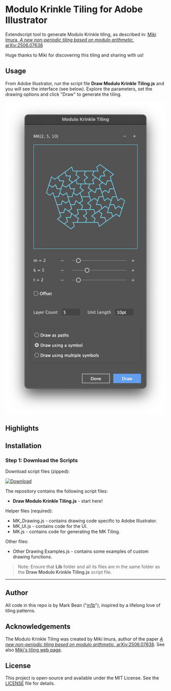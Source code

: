 # Modulo Krinkle Tiling for Adobe Illustrator

Extendscript tool to generate Modulo Krinkle tiling, as described in:
[Miki Imura, *A new non-periodic tiling based on modulo arithmetic*, arXiv:2506.07638](https://arxiv.org/abs/2506.07638)

Huge thanks to Miki for discovering this tiling and sharing with us!

## Usage

From Adobe Illustrator, run the script file **Draw Modulo Krinkle Tiling.js** and you will see the interface (see below). Explore the parameters, set the drawing options and click "Draw" to generate the tiling.

![The user interface](./Docs/ui-1.png)

## Highlights



## Installation

### Step 1: Download the Scripts

Download script files (zipped):

[![Download](https://img.shields.io/badge/download-latest-blue.svg?style=for-the-badge)](https://github.com/mark1bean/modulo-krinkle-tiling-for-illustrator/archive/refs/heads/main.zip)

The repository contains the following script files:

- **Draw Modulo Krinkle Tiling.js** - start here!

Helper files (required):

- MK_Drawing.js - contains drawing code specific to Adobe Illustrator.
- MK_UI.js - contains code for the UI.
- MK.js - contains code for generating the MK Tiling.

Other files:

- Other Drawing Examples.js - contains some examples of custom drawing functions.

> Note: Ensure that **Lib** folder and all its files are in the same folder as the **Draw Modulo Krinkle Tiling.js** script file.

---

## Author

All code in this repo is by Mark Bean ("[m1b](https://community.adobe.com/t5/user/viewprofilepage/user-id/13791991)"), inspired by a lifelong love of tiling patterns.

## Acknowledgements

The Modulo Krinkle Tiling was created by Miki Imura, author of the paper [*A new non-periodic tiling based on modulo arithmetic*, arXiv:2506.07638](https://arxiv.org/abs/2506.07638). See also [Miki's tiling web page](https://mk.tiling.jp/).

## License

This project is open-source and available under the MIT License. See the [LICENSE](LICENSE) file for details.
